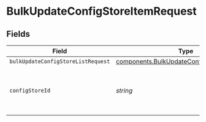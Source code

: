 # BulkUpdateConfigStoreItemRequest


## Fields

| Field                                                                                                             | Type                                                                                                              | Required                                                                                                          | Description                                                                                                       | Example                                                                                                           |
| ----------------------------------------------------------------------------------------------------------------- | ----------------------------------------------------------------------------------------------------------------- | ----------------------------------------------------------------------------------------------------------------- | ----------------------------------------------------------------------------------------------------------------- | ----------------------------------------------------------------------------------------------------------------- |
| `bulkUpdateConfigStoreListRequest`                                                                                | [components.BulkUpdateConfigStoreListRequest](../../../sdk/models/components/bulkupdateconfigstorelistrequest.md) | :heavy_minus_sign:                                                                                                | N/A                                                                                                               |                                                                                                                   |
| `configStoreId`                                                                                                   | *string*                                                                                                          | :heavy_check_mark:                                                                                                | An alphanumeric string identifying the config store.                                                              | 7Lsb7Y76rChV9hSrv3KgFl                                                                                            |